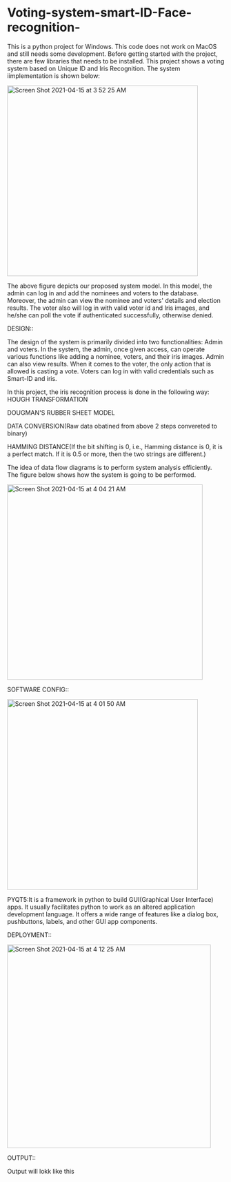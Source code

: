 # Voting-system-smart-ID-Face-recognition-

This is a python project for Windows. This code does not work on MacOS and still needs some development. 
Before getting started with the project, there are few libraries that needs to be installed. 
This project shows a voting system based on Unique ID and Iris Recognition. 
The system iimplementation is shown below:

<img width="442" alt="Screen Shot 2021-04-15 at 3 52 25 AM" src="https://user-images.githubusercontent.com/80937013/114834594-b3b04780-9d9e-11eb-94e3-80bec156950d.png">


The above figure depicts our proposed system model. In this model, the admin can log in and add the nominees and voters to the
database. Moreover, the admin can view the nominee and voters' details and election results. The voter also will log in with valid voter id and Iris images, and he/she can poll the vote if authenticated successfully, otherwise denied. 

DESIGN::

The design of the system is primarily divided into two functionalities: Admin and voters. In the system, the admin, once given access, can operate various functions like adding a nominee, voters, and their iris images. Admin can also view results. When it comes to the voter, the only action that is allowed is casting a vote. Voters can log in with valid credentials such as Smart-ID and iris.

In this project, the iris recognition process is done in the following way:
HOUGH TRANSFORMATION

DOUGMAN'S RUBBER SHEET MODEL

DATA CONVERSION(Raw data obatined from above 2 steps convereted to binary)

HAMMING DISTANCE(If the bit shifting is 0, i.e., Hamming distance is 0, it is a perfect match. If it is 0.5 or more, then the two strings are different.)

The idea of data flow diagrams is to perform system analysis efficiently. The figure below shows how the system is going to be performed.

<img width="453" alt="Screen Shot 2021-04-15 at 4 04 21 AM" src="https://user-images.githubusercontent.com/80937013/114835561-b2334f00-9d9f-11eb-8212-22ce3b69f31f.png">

SOFTWARE CONFIG::

<img width="442" alt="Screen Shot 2021-04-15 at 4 01 50 AM" src="https://user-images.githubusercontent.com/80937013/114835240-5b2d7a00-9d9f-11eb-9505-3ee1a95ffcf1.png">

PYQT5:It is a framework in python to build GUI(Graphical User Interface) apps. It usually facilitates python to work as an altered application development language. It offers a wide range of features like a dialog box, pushbuttons, labels, and other GUI app components.

DEPLOYMENT::

<img width="472" alt="Screen Shot 2021-04-15 at 4 12 25 AM" src="https://user-images.githubusercontent.com/80937013/114836586-d2afd900-9da0-11eb-967f-4731986a4a0c.png">

OUTPUT:: 

Output will lokk like this



